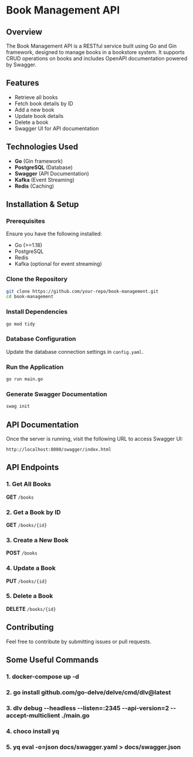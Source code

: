 # Book Management API

## Overview
The Book Management API is a RESTful service built using Go and Gin framework, designed to manage books in a bookstore system. It supports CRUD operations on books and includes OpenAPI documentation powered by Swagger.

## Features
- Retrieve all books
- Fetch book details by ID
- Add a new book
- Update book details
- Delete a book
- Swagger UI for API documentation

## Technologies Used
- **Go** (Gin framework)
- **PostgreSQL** (Database)
- **Swagger** (API Documentation)
- **Kafka** (Event Streaming)
- **Redis** (Caching)

## Installation & Setup
### Prerequisites
Ensure you have the following installed:
- Go (>=1.18)
- PostgreSQL
- Redis
- Kafka (optional for event streaming)

### Clone the Repository
```sh
git clone https://github.com/your-repo/book-management.git
cd book-management
```

### Install Dependencies
```sh
go mod tidy
```

### Database Configuration
Update the database connection settings in `config.yaml`.

### Run the Application
```sh
go run main.go
```

### Generate Swagger Documentation
```sh
swag init
```

## API Documentation
Once the server is running, visit the following URL to access Swagger UI:
```
http://localhost:8080/swagger/index.html
```

## API Endpoints
### 1. Get All Books
**GET** `/books`

### 2. Get a Book by ID
**GET** `/books/{id}`

### 3. Create a New Book
**POST** `/books`

### 4. Update a Book
**PUT** `/books/{id}`

### 5. Delete a Book
**DELETE** `/books/{id}`

## Contributing
Feel free to contribute by submitting issues or pull requests.

## Some Useful Commands
### 1. docker-compose up -d
### 2. go install github.com/go-delve/delve/cmd/dlv@latest
### 3. dlv debug --headless --listen=:2345 --api-version=2 --accept-multiclient ./main.go
### 4. choco install yq
### 5. yq eval -o=json docs/swagger.yaml > docs/swagger.json
